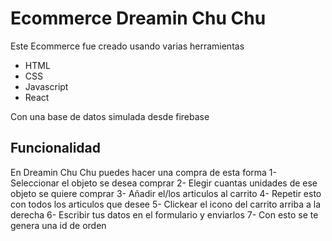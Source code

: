 # Ecommerce Dreamin Chu Chu

Este Ecommerce fue creado usando varias herramientas
- HTML
- CSS
- Javascript
- React

Con una base de datos simulada desde firebase

## Funcionalidad
En Dreamin Chu Chu puedes hacer una compra de esta forma
1- Seleccionar el objeto se desea comprar
2- Elegir cuantas unidades de ese objeto se quiere comprar
3- Añadir el/los articulos al carrito
4- Repetir esto con todos los articulos que desee
5- Clickear el icono del carrito arriba a la derecha
6- Escribir tus datos en el formulario y enviarlos
7- Con esto se te genera una id de orden
